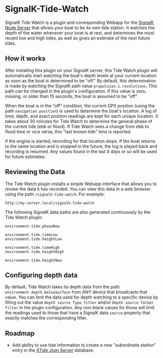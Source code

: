 # SignalK-Tide-Watch
SignalK Tide Watch is a plugin and corresponding Webapp for the [SignalK Node Server](https://github.com/SignalK/signalk-server-node) that allows your boat to be its own tide station. It watches the depth of the water whenever your boat is at rest, and determines the most recent low and high tides, as well as gives an estimate of the next future tides.


## How it works
After installing this plugin on your SignalK server, this Tide Watch plugin will automatically start watching the boat's depth levels at your current location as soon as the boat is determined to be "off."  By default, this determination is made by watching the SignalK path value `propulsion.1.revolutions`. This path can be changed in the plugin's configuration. If this value is zero, missing, or older than 15 seconds, the boat is assumed to be "off". 

When the boat is in the "off" condition, the current GPS position (using the path `navigation.position`) is used
to determine the boat's location.  A log of time, depth, and exact position readings are kept for each unique location. 
It takes about 30 minutes for Tide Watch to determine the general phase of the current tide (ebb or flood).  If Tide Watch
sees a change from ebb to flood time or vice versa, this "last known tide" time is reported.

If the engine is started, recording for that location stops.  If the boat returns to the same location and is stopped
in the future, the log is played back and recording is resumed.  Any values found in the last 4 days or so will be used for future estimates.


## Reviewing the Data
The Tide Watch plugin installs a simple Webapp interface that allows you to review the data it has recorded. You can
view this data in a web browser using the path `/signalk-tide-watch`.  For example:

```
http://my-server.local/signalk-tide-watch
```

The following SignalK data paths are also generated continuously by the Tide Watch plugin:

```
environment.tide.phaseNow

environment.tide.timeLow
environment.tide.heightLow

environment.tide.timeHigh
environment.tide.heightHigh

environment.tide.heightNow
```

## Configuring depth data
By default, Tide Watch takes its depth data from the path `environment.depth.belowSurface` from ANY device that broadcasts
that value.  You can limit the data used for depth watching to a specific device by filling out the value `Depth source Type filter` and/or `Depth source Talker filter` in the plugin configuration.  Any non-blank values for those will limit the readings used to those that have a SignalK data `source` property that exactly matches the corresponding filter.


## Roadmap
- Add ability to use tide information to create a new "subordinate station" entry in the [XTide Json Server](https://github.com/joelkoz/xtwsd) database.


